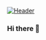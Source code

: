 [![Header](https://github.com/Oudy94/Oudy94/tree/main/Images/code-header-1.jpg "Header")](https://github.com/Oudy94/)


### Hi there 👋

<!--
**Oudy94/Oudy94** is a ✨ _special_ ✨ repository because its `README.md` (this file) appears on your GitHub profile.

Here are some ideas to get you started:

- 🔭 I’m currently working on ...
- 🌱 I’m currently learning ...
- 👯 I’m looking to collaborate on ...
- 🤔 I’m looking for help with ...
- 💬 Ask me about ...
- 📫 How to reach me: ...
- 😄 Pronouns: ...
- ⚡ Fun fact: ...
-->
